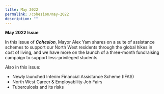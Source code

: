 ```yaml
---
title: May 2022
permalink: /cohesion/may-2022
description: ""
---
```

**May 2022 Issue** 

In this issue of **_Cohesion_**, Mayor Alex Yam shares on a suite of assistance schemes to support our North West residents through the global hikes in cost of living, and we have more on the launch of a three-month fundraising campaign to support less-privileged students.

Also in this issue:

*   Newly launched Interim Financial Assistance Scheme (IFAS)
*   North West Career & Employability Job Fairs
*   Tuberculosis and its risks